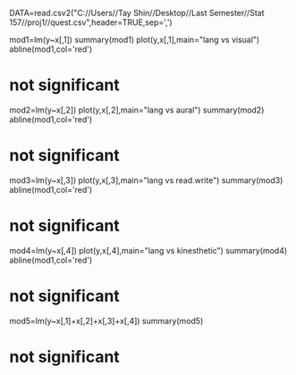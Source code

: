 DATA=read.csv2("C://Users//Tay Shin//Desktop//Last Semester//Stat 157//proj1//quest.csv",header=TRUE,sep=',')


mod1=lm(y~x[,1])
summary(mod1)
plot(y,x[,1],main="lang vs visual")
abline(mod1,col='red')
# not significant

mod2=lm(y~x[,2])
plot(y,x[,2],main="lang vs aural")
summary(mod2)
abline(mod1,col='red')
# not significant


mod3=lm(y~x[,3])
plot(y,x[,3],main="lang vs read.write")
summary(mod3)
abline(mod1,col='red')
# not significant


mod4=lm(y~x[,4])
plot(y,x[,4],main="lang vs kinesthetic")
summary(mod4)
abline(mod1,col='red')
# not significant


mod5=lm(y~x[,1]+x[,2]+x[,3]+x[,4])
summary(mod5)

# not significant
